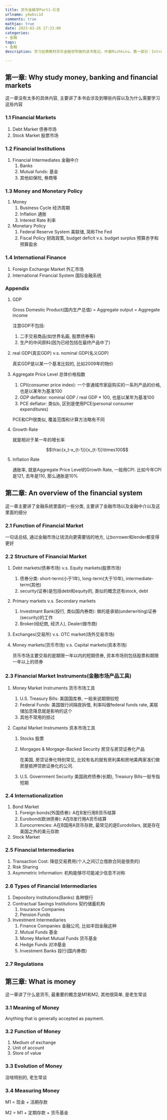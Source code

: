 ```yaml
---
title: 货币金融学Part1-引言
urlname: y4wbsi1d
comments: true
mathjax: true
date: 2023-03-26 17:23:00
categories:
- 金融
tags:
- 金融
description: 学习经典教材货币金融学所做的读书笔记，作者Mishkins。第一部分：Introduction

---
```


## 第一章: Why study money, banking and financial markets



这一章没有太多的具体内容, 主要讲了本书会涉及到哪些内容以及为什么需要学习这些内容

### 1.1 Financial Markets

1. Debt Market 债券市场
2. Stock Market 股票市场

### 1.2 Financial Institutions

1. Financial Intermediates 金融中介
   1. Banks
   2. Mutual funds: 基金
   3. 其他如保险, 券商等


### 1.3 Money and Monetary Policy 

1. Money
   1. Business Cycle 经济周期
   2. Inflation 通胀
   3. Interest Rate 利率
2. Monetary Policy
   1. Federal Reserve System 美联储, 简称The Fed
   2. Fiscal Policy 财政政策, budget deficit v.s. budget surplus 预算赤字和预算盈余

### 1.4 International Finance

1. Foreign Exchange Market 外汇市场
2. International Financial System 国际金融系统

### Appendix

1. GDP

   Gross Domestic Product(国内生产总值) = Aggregate output = Aggregate income

   注意GDP不包括:

   1. 二手交易商品(如世界名画, 股票债券等)
   2. 生产的中间原料(因为已经包括在最终产品中了)

2. real GDP(真实GDP) v.s. nominal GDP(名义GDP)

   真实GDP是以某一个基准比较的, 比如2009年的物价

3. Aggregate Price Level 总体价格指数

   1. CPI(consumer price index): 一个普通城市家庭购买的一系列产品的价格, 也是以某年为基准100
   2. GDP deflator: nominal GDP / real GDP * 100, 也是以某年为基准100
   3. PCE deflator: 类似b, 区别是使用PCE(personal consumer expenditures)

   PCE和CPI很类似, 覆盖范围和计算方法略有不同

4. Growth Rate

   就是相对于某一年的增长率

   $$\frac{x_t-x_{t-1}}{x_{t-1}}\times100$$

5. Inflation Rate

   通胀率, 就是Aggregate Price Level的Growth Rate, 一般用CPI. 比如今年CPI是121, 去年是110, 那么通胀是10%

## 第二章: An overview of the financial system

这一章主要讲了金融系统里面的一些分类, 主要讲了金融市场以及金融中介以及这里面的细分

### 2.1 Function of Financial Market

一句话总结, 通过金融市场让钱流向更需要钱的地方, 让borrower和lender都变得更好

### 2.2 Structure of Financial Market

1. Debt markets(债券市场) v.s. Equity markets(股票市场)

   1. 债券分类: short-term(小于1年),  long-term(大于10年), intermediate-term(其他)
   2. security(证券)是包括debt和equity的, 类似的概念还有stock, debt

2. Primary markets v.s. Secondary markets

   1. Investmant Bank(投行, 类似国内券商): 做的是承销(underwriting)证券(security)的工作
   2. Broker(经纪商, 经济人), Dealer(做市商)

3. Exchanges(交易所) v.s. OTC market(场外交易市场)

4. Money markets(货币市场) v.s. Capital markets(资本市场)

   货币市场主要交易的是期限一年以内的短期债券, 资本市场则包括股票和期限一年以上的债券

### 2.3 Financial Market Instruments(金融市场产品工具)

1. Money Market Instruments 货币市场工具

   1. U.S. Treasury Bills: 美国国库券, 一般来说期限较短
   2. Federal Funds: 美国银行间隔夜拆借, 利率叫做federal funds rate, 美联储加息降息就是影响的这个
   3. 其他不常用的掠过

2. Capital Market Instruments 资本市场工具

   1. Stocks 股票

   2. Morgages & Morgage-Backed Security 房贷与房贷证券化产品

      在美国, 房贷证券化特别常见, 比较有名的就有房利美和房地美两家准们做房屋抵押贷款证券化的公司.

   3. U.S. Government Security 美国政府债券(长期), Treasury Bills一般专指短期

### 2.4 Internationalization

1. Bond Market
   1. Foreign bonds(外国债券): A在B发行用B货币结算
   2. Eurobond(欧洲债券): A在B发行用A货币结算
   3. Eurocurrencies: A在B国用A货币存款, 最常见的是Eurodollars, 就是存在美国之外的美元存款
2. Stock Market

### 2.5 Financial Intermediaries

1. Transaction Cost: 降低交易费用(个人之间订立借款合同是很贵的)
2. Risk Sharing
3. Asymmetric Information: 机构能够尽可能减少信息不对称

### 2.6 Types of Financial Intermediaries

1. Depository Institutions(Banks) 各种银行
2. Contractual Savings Institutions 契约储蓄机构
   1. Insurance Companies
   2. Pension Funds
3. Investment Intermediaries
   1. Finance Companies 金融公司, 比如丰田金融这种
   2. Mutual Funds 基金
   3. Money Market Mutual Funds 货币基金
   4. Hedge Funds 对冲基金
   5. Investment Banks 投行(国内券商)

### 2.7 Regulations

## 第三章: What is money

这一章讲了什么是货币, 最重要的概念是M1和M2, 其他很简单, 是老生常谈

### 3.1 Meaning of Money

Anything that is generally accepted as payment.

### 3.2 Function of Money

1. Medium of exchange
2. Unit of account
3. Store of value

### 3.3 Evolution of Money

没啥特别的, 老生常谈

### 3.4 Measuring Money

M1 = 现金 + 活期存款

M2 = M1 + 定期存款 + 货币基金







